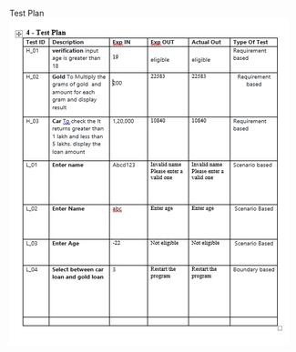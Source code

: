 Test Plan
![Alt Text](https://github.com/Gunturuvenkatasubbarao/Group-8_ltts/blob/main/img/test.PNG)
